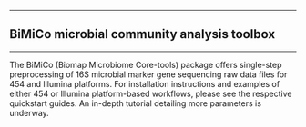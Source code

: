 
*****

## BiMiCo microbial community analysis toolbox

*****

<p>The BiMiCo (Biomap Microbiome Core-tools) package offers single-step preprocessing of 16S microbial marker gene sequencing raw data files for 454 and Illumina platforms. For installation instructions and examples of either 454 or Illumina platform-based workflows, please see the respective quickstart guides. An in-depth tutorial detailing more parameters is underway.</p>




